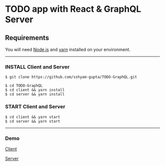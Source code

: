# TODO app with React & GraphQL Server

## Requirements

You will need [Node.js](https://nodejs.org/en/download/) and [yarn](https://yarnpkg.com/lang/en/docs/install) installed on your environment.

---

### INSTALL Client and Server

    $ git clone https://github.com/sshyam-gupta/TODO-GraphQL.git

    $ cd TODO-GraphQL
    $ cd client && yarn install
    $ cd server && yarn install

### START Client and Server

    $ cd client && yarn start
    $ cd server && yarn start

---

### Demo

[Client](https://react-todo-graphql.surge.sh)

[Server](https://react-graphql-express.herokuapp.com/)
